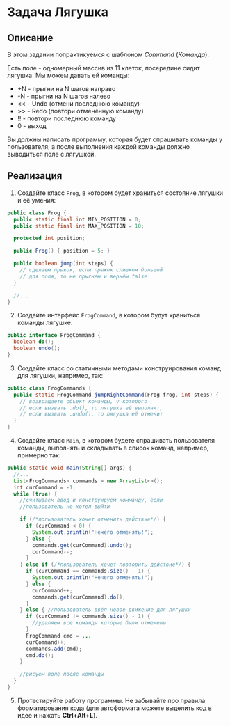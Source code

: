 # Задача Лягушка

## Описание
В этом задании попрактикуемся с шаблоном *Command* (*Команда*).

Есть поле - одномерный массив из 11 клеток, посередине сидит лягушка. Мы можем давать ей команды:
* +N - прыгни на N шагов направо
* -N - прыгни на N шагов налево
* << - Undo (отмени последнюю команду)
* \>\> - Redo (повтори отменённую команду)
* !! - повтори последнюю команду
* 0 - выход

Вы должны написать программу, которая будет спрашивать команды у пользователя, а после выполнения каждой команды должно выводиться поле с лягушкой.

## Реализация
1. Создайте класс `Frog`, в котором будет храниться состояние лягушки и её умения:
```java
public class Frog {
  public static final int MIN_POSITION = 0;
  public static final int MAX_POSITION = 10;

  protected int position;

  public Frog() { position = 5; }

  public boolean jump(int steps) {
    // сделаем прыжок, если прыжок слишком большой
    // для поля, то не прыгнем и вернём false
  }

  //...
}
```

2. Создайте интерфейс `FrogCommand`, в котором будут храниться команды лягушке:
```java
public interface FrogCommand {
  boolean do();
  boolean undo();
}
```

3. Создайте класс со статичными методами конструирования команд для лягушки, например, так:
```java
public class FrogCommands {
  public static FrogCommand jumpRightCommand(Frog frog, int steps) {
    // возвращаете объект команды, у которого
    // если вызвать .do(), то лягушка её выполнит,
    // если вызвать .undo(), то лягушка её отменит
  }
}
```

4. Создайте класс `Main`, в котором будете спрашивать пользователя команды, выполнять и складывать в список команд, например, примерно так:
```java
public static void main(String[] args) {
  //...
  List<FrogCommands> commands = new ArrayList<>();
  int curCommand = -1;
  while (true) {
    //считываем ввод и конструируем комманду, если
    //пользователь не хотел выйти

    if (/*пользователь хочет отменить действие*/) {
      if (curCommand < 0) {
        System.out.println("Нечего отменять!");
      } else {
        commands.get(curCommand).undo();
        curCommand--;
      }
    } else if (/*пользователь хочет повторить действие*/) {
      if (curCommand == commands.size() - 1) {
        System.out.println("Нечего отменять!");
      } else {
        curCommand++;
        commands.get(curCommand).do();
      }
    } else { //пользователь ввёл новое движение для лягушки
      if (curCommand != commands.size() - 1) {
        //удаляем все команды которые были отменены
      }
      FrogCommand cmd = ...
      curCommand++;
      commands.add(cmd);
      cmd.do();
    }

    //рисуем поле после команды
  }
}
```

5. Протестируйте работу программы. Не забывайте про правила форматирования кода (для автоформата можете выделить код в идее и нажать **Ctrl+Alt+L**).

